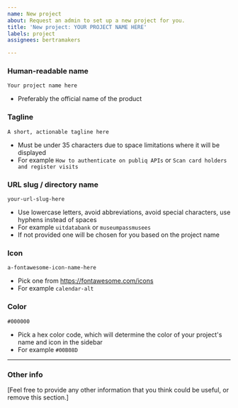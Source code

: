 ```yaml
---
name: New project
about: Request an admin to set up a new project for you.
title: 'New project: YOUR PROJECT NAME HERE'
labels: project
assignees: bertramakers

---
```


### Human-readable name

`Your project name here`

- Preferably the official name of the product

### Tagline

`A short, actionable tagline here`

- Must be under 35 characters due to space limitations where it will be displayed
- For example `How to authenticate on publiq APIs` or `Scan card holders and register visits`

### URL slug / directory name

`your-url-slug-here` 

- Use lowercase letters, avoid abbreviations, avoid special characters, use hyphens instead of spaces
- For example `uitdatabank` or `museumpassmusees`
- If not provided one will be chosen for you based on the project name

### Icon

`a-fontawesome-icon-name-here`

- Pick one from https://fontawesome.com/icons
- For example `calendar-alt`

### Color

`#000000`

- Pick a hex color code, which will determine the color of your project's name and icon in the sidebar
- For example `#00B08D`

---

### Other info

[Feel free to provide any other information that you think could be useful, or remove this section.]
